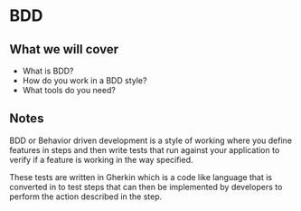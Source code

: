 # BDD

## What we will cover

- What is BDD?
- How do you work in a BDD style?
- What tools do you need?

## Notes

BDD or Behavior driven development is a style of working where you define features in steps and then write tests
that run against your application to verify if a feature is working in the way specified.

These tests are written in Gherkin which is a code like language that is converted in to test steps that can then
be implemented by developers to perform the action described in the step.
